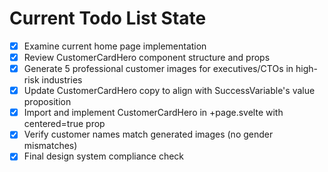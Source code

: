 <!-- DO NOT EDIT - Managed by todo_list tool -->
<!-- Updated: 2025-09-26T22:13:44.363Z -->

# Current Todo List State

- [x] Examine current home page implementation
- [x] Review CustomerCardHero component structure and props
- [x] Generate 5 professional customer images for executives/CTOs in high-risk industries
- [x] Update CustomerCardHero copy to align with SuccessVariable's value proposition
- [x] Import and implement CustomerCardHero in +page.svelte with centered=true prop
- [x] Verify customer names match generated images (no gender mismatches)
- [x] Final design system compliance check
